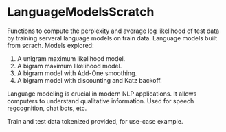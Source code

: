 # LanguageModelsScratch

Functions to compute the perplexity and average log likelihood of test data by training serveral language models on train data. Language models built from scrach. Models explored:

1. A unigram maximum likelihood model.
2. A bigram maximum likelihood model.
3. A bigram model with Add-One smoothing.
4. A bigram model with discounting and Katz backoff. 

Language modeling is crucial in modern NLP applications. It allows computers to understand qualitative information. Used for speech regcognition, chat bots, etc.

Train and test data tokenized provided, for use-case example. 
